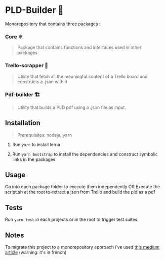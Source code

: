 # PLD-Builder 👷

Monorepository that contains three packages :

### Core ⚛️
> Package that contains functions and interfaces used in other packages

### Trello-scrapper 🧲
> Utility that fetch all the meaningful content of a Trello board and constructs a .json with it

### Pdf-builder 🏗️
> Utility that builds a PLD pdf using a .json file as input.


## Installation

> Prerequisites: nodejs, yarn

1. Run `yarn` to install lerna

1. Run `yarn bootstrap` to install the dependencies and construct symbolic links in the packages


## Usage

Go into each package folder to execute them independently
OR
Execute the script.sh at the root to extract a json from Trello and build the pld as a pdf

## Tests

Run `yarn test` in each projects or in the root to trigger test suites

## Notes

To migrate this project to a monorepository approach i've used [this medium article](https://medium.com/@simonpeyou/de-lint%C3%A9r%C3%AAt-et-l-usage-d-un-mono-repository-dans-une-startup-fd461bb1760d) (warning: it's in french)